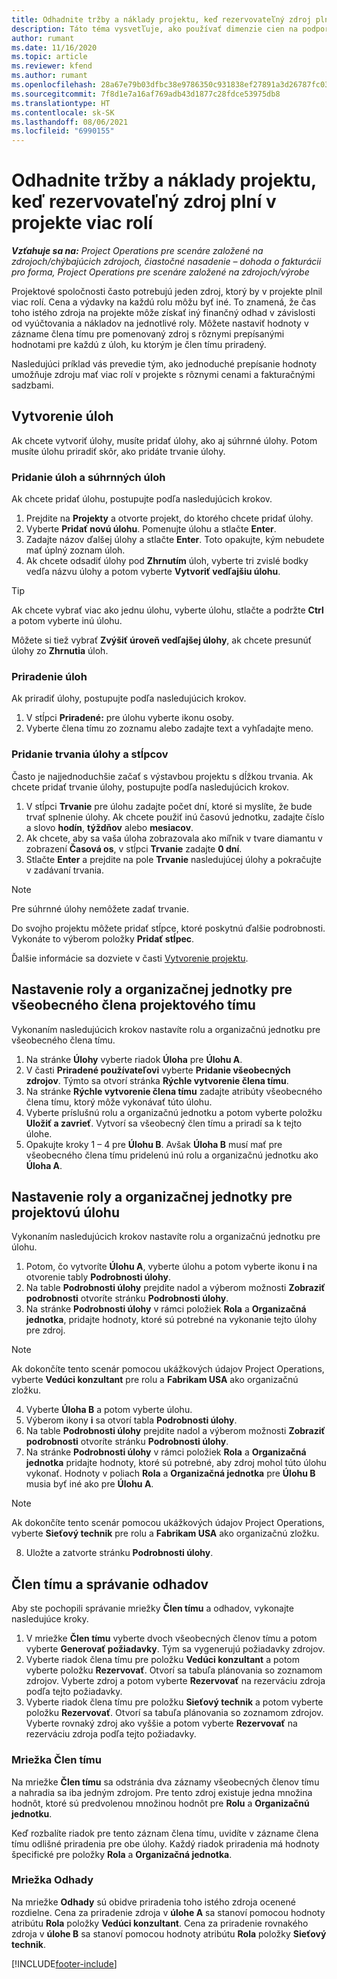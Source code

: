 ```yaml
---
title: Odhadnite tržby a náklady projektu, keď rezervovateľný zdroj plní v projekte viac rolí
description: Táto téma vysvetľuje, ako používať dimenzie cien na podporu odhadov cien a nákladov pre zdroj, ktorý v projekte plní viac rolí.
author: rumant
ms.date: 11/16/2020
ms.topic: article
ms.reviewer: kfend
ms.author: rumant
ms.openlocfilehash: 28a67e79b03dfbc38e9786350c931838ef27891a3d26787fc0334e0572528228
ms.sourcegitcommit: 7f8d1e7a16af769adb43d1877c28fdce53975db8
ms.translationtype: HT
ms.contentlocale: sk-SK
ms.lasthandoff: 08/06/2021
ms.locfileid: "6990155"
---
```

# <a name="estimate-project-sales-and-costs-when-a-bookable-resource-fills-multiple-roles-on-a-project"></a>Odhadnite tržby a náklady projektu, keď rezervovateľný zdroj plní v projekte viac rolí 

_**Vzťahuje sa na:** Project Operations pre scenáre založené na zdrojoch/chýbajúcich zdrojoch, čiastočné nasadenie – dohoda o fakturácii pro forma, Project Operations pre scenáre založené na zdrojoch/výrobe_ 

Projektové spoločnosti často potrebujú jeden zdroj, ktorý by v projekte plnil viac rolí. Cena a výdavky na každú rolu môžu byť iné. To znamená, že čas toho istého zdroja na projekte môže získať iný finančný odhad v závislosti od vyúčtovania a nákladov na jednotlivé roly. Môžete nastaviť hodnoty v zázname člena tímu pre pomenovaný zdroj s rôznymi prepísanými hodnotami pre každú z úloh, ku ktorým je člen tímu priradený.

Nasledujúci príklad vás prevedie tým, ako jednoduché prepísanie hodnoty umožňuje zdroju mať viac rolí v projekte s rôznymi cenami a fakturačnými sadzbami.

## <a name="create-tasks"></a>Vytvorenie úloh
Ak chcete vytvoriť úlohy, musíte pridať úlohy, ako aj súhrnné úlohy. Potom musíte úlohu priradiť skôr, ako pridáte trvanie úlohy. 

### <a name="add-tasks-and-summary-tasks"></a>Pridanie úloh a súhrnných úloh
Ak chcete pridať úlohu, postupujte podľa nasledujúcich krokov.

1. Prejdite na **Projekty** a otvorte projekt, do ktorého chcete pridať úlohy.
2. Vyberte **Pridať novú úlohu**. Pomenujte úlohu a stlačte **Enter**.
3. Zadajte názov ďalšej úlohy a stlačte **Enter**. Toto opakujte, kým nebudete mať úplný zoznam úloh.
3. Ak chcete odsadiť úlohy pod **Zhrnutím** úloh, vyberte tri zvislé bodky vedľa názvu úlohy a potom vyberte **Vytvoriť vedľajšiu úlohu**. 

  > [!TIP]
  > Ak chcete vybrať viac ako jednu úlohu, vyberte úlohu, stlačte a podržte **Ctrl** a potom vyberte inú úlohu.
  >
  > Môžete si tiež vybrať **Zvýšiť úroveň vedľajšej úlohy**, ak chcete presunúť úlohy zo **Zhrnutia** úloh.

### <a name="assign-tasks"></a>Priradenie úloh

Ak priradiť úlohy, postupujte podľa nasledujúcich krokov.

1. V stĺpci **Priradené:** pre úlohu vyberte ikonu osoby.
2. Vyberte člena tímu zo zoznamu alebo zadajte text a vyhľadajte meno.

### <a name="add-task-duration-and-columns"></a>Pridanie trvania úlohy a stĺpcov

Často je najjednoduchšie začať s výstavbou projektu s dĺžkou trvania. Ak chcete pridať trvanie úlohy, postupujte podľa nasledujúcich krokov.

1. V stĺpci **Trvanie** pre úlohu zadajte počet dní, ktoré si myslíte, že bude trvať splnenie úlohy. Ak chcete použiť inú časovú jednotku, zadajte číslo a slovo **hodín**, **týždňov** alebo **mesiacov**.
2. Ak chcete, aby sa vaša úloha zobrazovala ako míľnik v tvare diamantu v zobrazení **Časová os**, v stĺpci **Trvanie** zadajte **0 dní**.
3. Stlačte **Enter** a prejdite na pole **Trvanie** nasledujúcej úlohy a pokračujte v zadávaní trvania.

  > [!NOTE]
  > Pre súhrnné úlohy nemôžete zadať trvanie.

Do svojho projektu môžete pridať stĺpce, ktoré poskytnú ďalšie podrobnosti. Vykonáte to výberom položky **Pridať stĺpec**. 

Ďalšie informácie sa dozviete v časti [Vytvorenie projektu](https://support.microsoft.com/en-us/office/create-a-project-a5b5e823-fb2e-45fd-be00-7d84422d9749).

## <a name="set-up-the-role-and-organization-unit-for-a-generic-project-team-member"></a>Nastavenie roly a organizačnej jednotky pre všeobecného člena projektového tímu
Vykonaním nasledujúcich krokov nastavíte rolu a organizačnú jednotku pre všeobecného člena tímu.

1. Na stránke **Úlohy** vyberte riadok **Úloha** pre **Úlohu A**. 
2. V časti **Priradené používateľovi** vyberte **Pridanie všeobecných zdrojov**. Týmto sa otvorí stránka **Rýchle vytvorenie člena tímu**.
3. Na stránke **Rýchle vytvorenie člena tímu** zadajte atribúty všeobecného člena tímu, ktorý môže vykonávať túto úlohu.
4. Vyberte príslušnú rolu a organizačnú jednotku a potom vyberte položku **Uložiť a zavrieť**. Vytvorí sa všeobecný člen tímu a priradí sa k tejto úlohe. 
5. Opakujte kroky 1 – 4 pre **Úlohu B**. Avšak **Úloha B** musí mať pre všeobecného člena tímu pridelenú inú rolu a organizačnú jednotku ako **Úloha A**. 

## <a name="set-up-the-role-and-organization-unit-for-a-project-task"></a>Nastavenie roly a organizačnej jednotky pre projektovú úlohu
Vykonaním nasledujúcich krokov nastavíte rolu a organizačnú jednotku pre úlohu.

1. Potom, čo vytvoríte **Úlohu A**, vyberte úlohu a potom vyberte ikonu **i** na otvorenie tably **Podrobnosti úlohy**. 
2. Na table **Podrobnosti úlohy** prejdite nadol a výberom možnosti **Zobraziť podrobnosti** otvoríte stránku **Podrobnosti úlohy**.
3. Na stránke **Podrobnosti úlohy** v rámci položiek **Rola** a **Organizačná jednotka**, pridajte hodnoty, ktoré sú potrebné na vykonanie tejto úlohy pre zdroj. 

  > [!NOTE]
  > Ak dokončíte tento scenár pomocou ukážkových údajov Project Operations, vyberte **Vedúci konzultant** pre rolu a **Fabrikam USA** ako organizačnú zložku.

4. Vyberte **Úloha B** a potom vyberte úlohu.
5. Výberom ikony **i** sa otvorí tabla **Podrobnosti úlohy**. 
6. Na table **Podrobnosti úlohy** prejdite nadol a výberom možnosti **Zobraziť podrobnosti** otvoríte stránku **Podrobnosti úlohy**.
7. Na stránke **Podrobnosti úlohy** v rámci položiek **Rola** a **Organizačná jednotka** pridajte hodnoty, ktoré sú potrebné, aby zdroj mohol túto úlohu vykonať. Hodnoty v poliach **Rola** a **Organizačná jednotka** pre **Úlohu B** musia byť iné ako pre **Úlohu A**. 

  > [!NOTE]
  > Ak dokončíte tento scenár pomocou ukážkových údajov Project Operations, vyberte **Sieťový technik** pre rolu a **Fabrikam USA** ako organizačnú zložku.

8. Uložte a zatvorte stránku **Podrobnosti úlohy**. 

## <a name="team-member-and-estimates-behavior"></a>Člen tímu a správanie odhadov 
Aby ste pochopili správanie mriežky **Člen tímu** a odhadov, vykonajte nasledujúce kroky.

1. V mriežke **Člen tímu** vyberte dvoch všeobecných členov tímu a potom vyberte **Generovať požiadavky**. Tým sa vygenerujú požiadavky zdrojov. 
2. Vyberte riadok člena tímu pre položku **Vedúci konzultant** a potom vyberte položku **Rezervovať**. Otvorí sa tabuľa plánovania so zoznamom zdrojov. Vyberte zdroj a potom vyberte **Rezervovať** na rezerváciu zdroja podľa tejto požiadavky.
3. Vyberte riadok člena tímu pre položku **Sieťový technik** a potom vyberte položku **Rezervovať**. Otvorí sa tabuľa plánovania so zoznamom zdrojov. Vyberte rovnaký zdroj ako vyššie a potom vyberte **Rezervovať** na rezerváciu zdroja podľa tejto požiadavky.

### <a name="team-member-grid"></a>Mriežka Člen tímu 

Na mriežke **Člen tímu** sa odstránia dva záznamy všeobecných členov tímu a nahradia sa iba jedným zdrojom. Pre tento zdroj existuje jedna množina hodnôt, ktoré sú predvolenou množinou hodnôt pre **Rolu** a **Organizačnú jednotku**.

Keď rozbalíte riadok pre tento záznam člena tímu, uvidíte v zázname člena tímu odlišné priradenia pre obe úlohy. Každý riadok priradenia má hodnoty špecifické pre položky **Rola** a **Organizačná jednotka**. 

### <a name="estimates-grid"></a>Mriežka Odhady 

Na mriežke **Odhady** sú obidve priradenia toho istého zdroja ocenené rozdielne. Cena za priradenie zdroja v **úlohe A** sa stanoví pomocou hodnoty atribútu **Rola** položky **Vedúci konzultant**. Cena za priradenie rovnakého zdroja v **úlohe B** sa stanoví pomocou hodnoty atribútu **Rola** položky **Sieťový technik**.


[!INCLUDE[footer-include](../includes/footer-banner.md)]